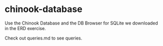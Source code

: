 # chinook-database

Use the Chinook Database and the DB Browser for SQLite we downloaded in the ERD exercise.

Check out queries.md to see queries.
